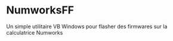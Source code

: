 # NumworksFF
Un simple utilitaire VB Windows pour flasher des firmwares sur la calculatrice Numworks
